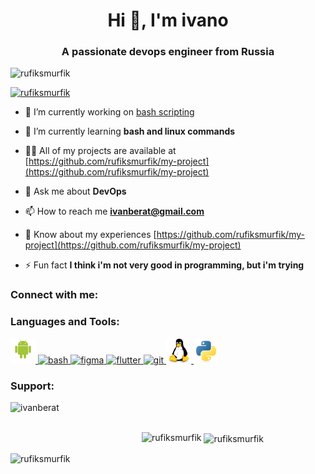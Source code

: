 <h1 align="center">Hi 👋, I'm ivano</h1>
<h3 align="center">A passionate devops engineer from Russia</h3>

<p align="left"> <img src="https://komarev.com/ghpvc/?username=rufiksmurfik&label=Profile%20views&color=0e75b6&style=flat" alt="rufiksmurfik" /> </p>

<p align="left"> <a href="https://github.com/ryo-ma/github-profile-trophy"><img src="https://github-profile-trophy.vercel.app/?username=rufiksmurfik" alt="rufiksmurfik" /></a> </p>

- 🔭 I’m currently working on [bash scripting](https://github.com/rufiksmurfik/my-project)

- 🌱 I’m currently learning **bash and linux commands**

- 👨‍💻 All of my projects are available at [https://github.com/rufiksmurfik/my-project](https://github.com/rufiksmurfik/my-project)

- 💬 Ask me about **DevOps**

- 📫 How to reach me **ivanberat@gmail.com**

- 📄 Know about my experiences [https://github.com/rufiksmurfik/my-project](https://github.com/rufiksmurfik/my-project)

- ⚡ Fun fact **I think i'm not very good in programming, but i'm trying**

<h3 align="left">Connect with me:</h3>
<p align="left">
</p>

<h3 align="left">Languages and Tools:</h3>
<p align="left"> <a href="https://developer.android.com" target="_blank" rel="noreferrer"> <img src="https://raw.githubusercontent.com/devicons/devicon/master/icons/android/android-original-wordmark.svg" alt="android" width="40" height="40"/> </a> <a href="https://www.gnu.org/software/bash/" target="_blank" rel="noreferrer"> <img src="https://www.vectorlogo.zone/logos/gnu_bash/gnu_bash-icon.svg" alt="bash" width="40" height="40"/> </a> <a href="https://www.figma.com/" target="_blank" rel="noreferrer"> <img src="https://www.vectorlogo.zone/logos/figma/figma-icon.svg" alt="figma" width="40" height="40"/> </a> <a href="https://flutter.dev" target="_blank" rel="noreferrer"> <img src="https://www.vectorlogo.zone/logos/flutterio/flutterio-icon.svg" alt="flutter" width="40" height="40"/> </a> <a href="https://git-scm.com/" target="_blank" rel="noreferrer"> <img src="https://www.vectorlogo.zone/logos/git-scm/git-scm-icon.svg" alt="git" width="40" height="40"/> </a> <a href="https://www.linux.org/" target="_blank" rel="noreferrer"> <img src="https://raw.githubusercontent.com/devicons/devicon/master/icons/linux/linux-original.svg" alt="linux" width="40" height="40"/> </a> <a href="https://www.python.org" target="_blank" rel="noreferrer"> <img src="https://raw.githubusercontent.com/devicons/devicon/master/icons/python/python-original.svg" alt="python" width="40" height="40"/> </a> </p>


<h3 align="left">Support:</h3>
<p><a href="https://www.buymeacoffee.com/ivanberat"> <img align="left" src="https://cdn.buymeacoffee.com/buttons/v2/default-yellow.png" height="50" width="210" alt="ivanberat" /></a></p><br><br>


<p><img align="left" src="https://github-readme-stats.vercel.app/api/top-langs?username=rufiksmurfik&show_icons=true&locale=en&layout=compact" alt="rufiksmurfik" /></p>

<p>&nbsp;<img align="center" src="https://github-readme-stats.vercel.app/api?username=rufiksmurfik&show_icons=true&locale=en" alt="rufiksmurfik" /></p>

<p><img align="center" src="https://github-readme-streak-stats.herokuapp.com/?user=rufiksmurfik&" alt="rufiksmurfik" /></p>

